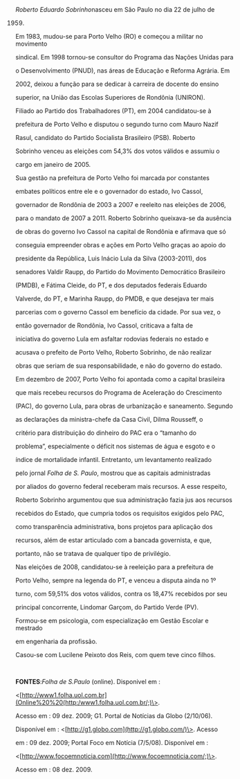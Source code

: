 

 



*Roberto Eduardo Sobrinho*nasceu em São Paulo no dia 22 de julho de

1959.



Em 1983, mudou-se para Porto Velho (RO) e começou a militar no movimento

sindical. Em 1998 tornou-se consultor do Programa das Nações Unidas para

o Desenvolvimento (PNUD), nas áreas de Educação e Reforma Agrária. Em

2002, deixou a função para se dedicar à carreira de docente do ensino

superior, na União das Escolas Superiores de Rondônia (UNIRON).



Filiado ao Partido dos Trabalhadores (PT), em 2004 candidatou-se à

prefeitura de Porto Velho e disputou o segundo turno com Mauro Nazif

Rasul, candidato do Partido Socialista Brasileiro (PSB). Roberto

Sobrinho venceu as eleições com 54,3% dos votos válidos e assumiu o

cargo em janeiro de 2005.



Sua gestão na prefeitura de Porto Velho foi marcada por constantes

embates políticos entre ele e o governador do estado, Ivo Cassol,

governador de Rondônia de 2003 a 2007 e reeleito nas eleições de 2006,

para o mandato de 2007 a 2011. Roberto Sobrinho queixava-se da ausência

de obras do governo Ivo Cassol na capital de Rondônia e afirmava que só

conseguia empreender obras e ações em Porto Velho graças ao apoio do

presidente da República, Luis Inácio Lula da Silva (2003-2011), dos

senadores Valdir Raupp, do Partido do Movimento Democrático Brasileiro

(PMDB), e Fátima Cleide, do PT, e dos deputados federais Eduardo

Valverde, do PT, e Marinha Raupp, do PMDB, e que desejava ter mais

parcerias com o governo Cassol em benefício da cidade. Por sua vez, o

então governador de Rondônia, Ivo Cassol, criticava a falta de

iniciativa do governo Lula em asfaltar rodovias federais no estado e

acusava o prefeito de Porto Velho, Roberto Sobrinho, de não realizar

obras que seriam de sua responsabilidade, e não do governo do estado.



Em dezembro de 2007, Porto Velho foi apontada como a capital brasileira

que mais recebeu recursos do Programa de Aceleração do Crescimento

(PAC), do governo Lula, para obras de urbanização e saneamento. Segundo

as declarações da ministra-chefe da Casa Civil, Dilma Rousseff, o

critério para distribuição do dinheiro do PAC era o “tamanho do

problema”, especialmente o déficit nos sistemas de água e esgoto e o

índice de mortalidade infantil. Entretanto, um levantamento realizado

pelo jornal *Folha de S. Paulo*, mostrou que as capitais administradas

por aliados do governo federal receberam mais recursos. A esse respeito,

Roberto Sobrinho argumentou que sua administração fazia jus aos recursos

recebidos do Estado, que cumpria todos os requisitos exigidos pelo PAC,

como transparência administrativa, bons projetos para aplicação dos

recursos, além de estar articulado com a bancada governista, e que,

portanto, não se tratava de qualquer tipo de privilégio.



Nas eleições de 2008, candidatou-se à reeleição para a prefeitura de

Porto Velho, sempre na legenda do PT, e venceu a disputa ainda no 1º

turno, com 59,51% dos votos válidos, contra os 18,47% recebidos por seu

principal concorrente, Lindomar Garçom, do Partido Verde (PV).



Formou-se em psicologia, com especialização em Gestão Escolar e mestrado

em engenharia da profissão.



Casou-se com Lucilene Peixoto dos Reis, com quem teve cinco filhos.



 



**FONTES**:*Folha de S.Paulo* (online). Disponivel em :

\<[http://www1.folha.uol.com.br](Online%20%20(http:/www1.folha.uol.com.br/;)\>.

Acesso em : 09 dez. 2009; G1. Portal de Notícias da Globo (2/10/06).

Disponível em : \<[http://g1.globo.com](http://g1.globo.com/)\>. Acesso

em : 09 dez. 2009; Portal Foco em Notícia (7/5/08). Disponível em :

\<[http://www.focoemnoticia.com](http://www.focoemnoticia.com/;)\>.

Acesso em : 08 dez. 2009.



 



 



 



 



 



 



 

